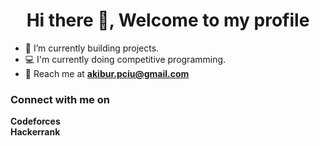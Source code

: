 <h1 align="center">Hi there 👋, Welcome to my profile</h1>


- 🌱 I’m currently building projects.
- 💻 I'm currently doing competitive programming.
- 📧 Reach me at **akibur.pciu@gmail.com**

<h3 align="left">Connect with me on</h3>
<p align="left">
<a href="https://codeforces.com/profile/akibur_r" style="text-decoration: none;"> <strong>Codeforces</strong> </a>
<br/>
<a href="https://www.hackerrank.com/profile/akibur_r" style="text-decoration: none;"> <strong>Hackerrank</strong> </a>
</p>
